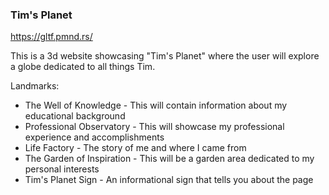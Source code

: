 ### Tim's Planet

https://gltf.pmnd.rs/

This is a 3d website showcasing "Tim's Planet" where the user will explore a globe dedicated to all things Tim.

Landmarks:

- The Well of Knowledge - This will contain information about my educational background
- Professional Observatory - This will showcase my professional experience and accomplishments
- Life Factory - The story of me and where I came from
- The Garden of Inspiration - This will be a garden area dedicated to my personal interests
- Tim's Planet Sign - An informational sign that tells you about the page
